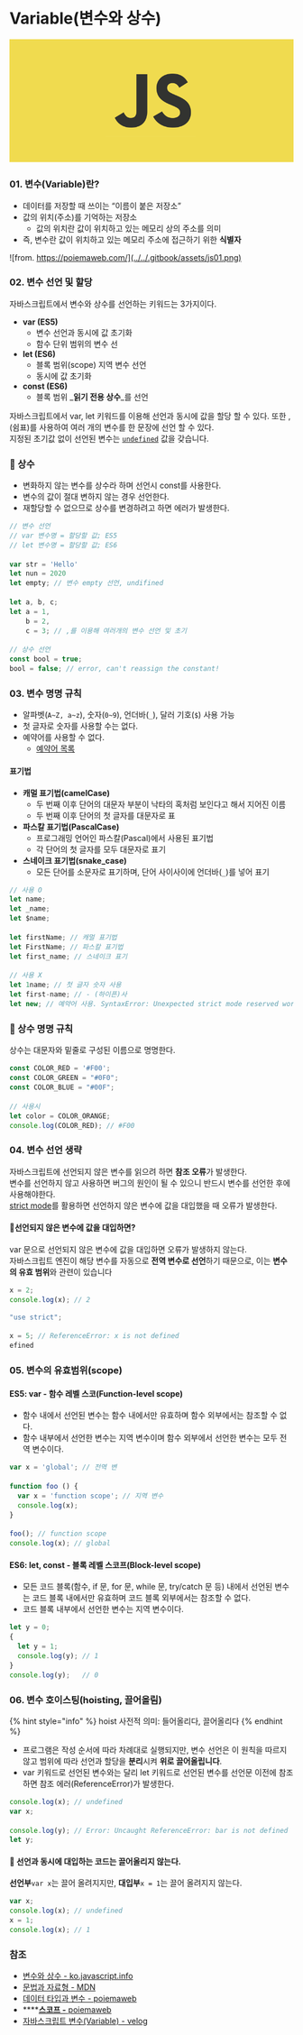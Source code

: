 # Variable(변수와 상수)

![](../../.gitbook/assets/js.png)

### 01. 변수(Variable)란?

* 데이터를 저장할 때 쓰이는 “이름이 붙은 저장소”
* 값의 위치(주소)를 기억하는 저장소&#x20;
  * 값의 위치란 값이 위치하고 있는 메모리 상의 주소를 의미
* 즉, 변수란 값이 위치하고 있는 메모리 주소에 접근하기 위한 **식별자**

![from. https://poiemaweb.com/](../../.gitbook/assets/js01.png)

### 02. 변수 선언 및 할당

자바스크립트에서 변수와 상수를 선언하는 키워드는 3가지이다.&#x20;

* **var (ES5)**
  * 변수 선언과 동시에 값 초기화
  * 함수 단위 범위의 변수 선
* **let (ES6)**
  * 블록 범위(scope) 지역 변수 선언
  * 동시에 값 초기화&#x20;
* **const (ES6)**
  * 블록 범위 _**읽기 전용 상수**_를 선언&#x20;

자바스크립트에서 var, let 키워드를 이용해 선언과 동시에 값을 할당 할 수 있다. 또한 ,(쉼표)를 사용하여 여러 개의 변수를 한 문장에 선언 할 수 있다.  \
&#x20;지정된 초기값 없이 선언된 변수는 [`undefined`](https://developer.mozilla.org/ko/docs/Web/JavaScript/Reference/Global\_Objects/undefined) 값을 갖습니다.

### 📌 상수

* 변화하지 않는 변수를 상수라 하며 선언시 const를 사용한다.
* 변수의 값이 절대 변하지 않는 경우 선언한다.
* 재할당할 수 없으므로 상수를 변경하려고 하면 에러가 발생한다.

```javascript
// 변수 선언
// var 변수명 = 할당할 값; ES5
// let 변수명 = 할당할 값; ES6

var str = 'Hello'
let nun = 2020
let empty; // 변수 empty 선언, undifined

let a, b, c;
let a = 1,
    b = 2,
    c = 3; // ,를 이용해 여러개의 변수 선언 및 초기

// 상수 선언
const bool = true;
bool = false; // error, can't reassign the constant!
```

### 03. 변수 명명 규칙 &#x20;

* &#x20;알파벳(`A~Z, a~z`), 숫자(`0~9`), 언더바(`_`), 달러 기호(`$`) 사용 가능
* 첫 글자로 숫자를 사용할 수는 없다.
* 예약어를 사용할 수 없다.
  * [예약어 목록](https://developer.mozilla.org/en-US/docs/Web/JavaScript/Reference/Lexical\_grammar#Keywords)

#### 표기법

* **캐멀 표기법(camelCase)**
  * 두 번째 이후 단어의 대문자 부분이 낙타의 혹처럼 보인다고 해서 지어진 이름
  * 두 번째 이후 단어의 첫 글자를 대문자로 표
* **파스칼 표기법(PascalCase)**
  * 프로그래밍 언어인 파스칼(Pascal)에서 사용된 표기법
  * 각 단어의 첫 글자를 모두 대문자로 표기
* **스네이크 표기법(snake\_case)**
  * &#x20;모든 단어를 소문자로 표기하며, 단어 사이사이에 언더바(`_`)를 넣어 표기

```javascript
// 사용 O
let name;
let _name;
let $name;

let firstName; // 캐멀 표기법
let FirstName; // 파스칼 표기법
let first_name; // 스네이크 표기

// 사용 X
let 1name; // 첫 글자 숫자 사용
let first-name; // - (하이픈)사
let new; // 예약어 사용. SyntaxError: Unexpected strict mode reserved word
```

### 📌 상수 명명 규칙

상수는 대문자와 밑줄로 구성된 이름으로 명명한다.

```javascript
const COLOR_RED = '#F00';
const COLOR_GREEN = "#0F0";
const COLOR_BLUE = "#00F";

// 사용시
let color = COLOR_ORANGE;
console.log(COLOR_RED); // #F00
```

### 04. 변수 선언 생략

자바스크립트에 선언되지 않은 변수를 읽으려 하면 **참조 오류**가 발생한다.\
변수를 선언하지 않고 사용하면 버그의 원인이 될 수 있으니 반드시 변수를 선언한 후에 사용해야한다. \
[strict mode](https://developer.mozilla.org/ko/docs/Web/JavaScript/Reference/Strict\_mode)를 활용하면 선언하지 않은 변수에 값을 대입했을 때 오류가 발생한다.

#### 📌선언되지 않은 변수에 값을 대입하면?

var 문으로 선언되지 않은 변수에 값을 대입하면 오류가 발생하지 않는다.\
&#x20;자바스크립트 엔진이 해당 변수를 자동으로 **전역 변수로 선언**하기 때문으로,  이는 **변수의 유효 범위**와 관련이 있습니다

```javascript
x = 2;
console.log(x); // 2
```

```javascript
"use strict";

x = 5; // ReferenceError: x is not defined
efined
```

### 05. 변수의 유효범위(scope)

#### ES5: var - 함수 레벨 스코(Function-level scope)

* 함수 내에서 선언된 변수는 함수 내에서만 유효하며 함수 외부에서는 참조할 수 없다.
* 함수 내부에서 선언한 변수는 지역 변수이며 함수 외부에서 선언한 변수는 모두 전역 변수이다.

```javascript
var x = 'global'; // 전역 변

function foo () {
  var x = 'function scope'; // 지역 변수 
  console.log(x);
}

foo(); // function scope
console.log(x); // global
```

#### ES6: let, const - 블록 레벨 스코프(Block-level scope)

* 모든 코드 블록(함수, if 문, for 문, while 문, try/catch 문 등) 내에서 선언된 변수는 코드 블록 내에서만 유효하며 코드 블록 외부에서는 참조할 수 없다.
* 코드 블록 내부에서 선언한 변수는 지역 변수이다.

```javascript
let y = 0;
{
  let y = 1;
  console.log(y); // 1
}
console.log(y);   // 0
```

### 06. 변수 호이스팅(hoisting, 끌어올림)

{% hint style="info" %}
hoist 사전적 의미: 들어올리다, 끌어올리다
{% endhint %}

* 프로그램은 작성 순서에 따라 차례대로 실행되지만, 변수 선언은 이 원칙을 따르지 않고 범위에 따라 선언과 할당을 **분리**시켜 **위로 끌어올립니다**.
* var 키워드로 선언된 변수와는 달리 let 키워드로 선언된 변수를 선언문 이전에 참조하면 참조 에러(ReferenceError)가 발생한다.

```javascript
console.log(x); // undefined
var x;

console.log(y); // Error: Uncaught ReferenceError: bar is not defined
let y;
```

#### 📌 선언과 동시에 대입하는 코드는 끌어올리지 않는다.

&#x20;**선언부**`var x`는 끌어 올려지지만, **대입부**`x = 1`는 끌어 올려지지 않는다.

```javascript
var x;
console.log(x); // undefined
x = 1;
console.log(x); // 1
```

### 참조

* [변수와 상수 - ko.javascript.info](https://ko.javascript.info/variables)
* [문법과 자료형 - MDN](https://developer.mozilla.org/ko/docs/Web/JavaScript/Guide/Values,\_variables,\_and\_literals)
* [데이터 타입과 변수 - poiemaweb](https://poiemaweb.com/js-data-type-variable)
* ****[**스코프 -** poiemaweb](https://poiemaweb.com/js-scope#3-function-level-scope)
* [자바스크립트 변수(Variable) - velog](https://velog.io/@yuuuye/2019-09-18-0109-%EC%9E%91%EC%84%B1%EB%90%A8)
